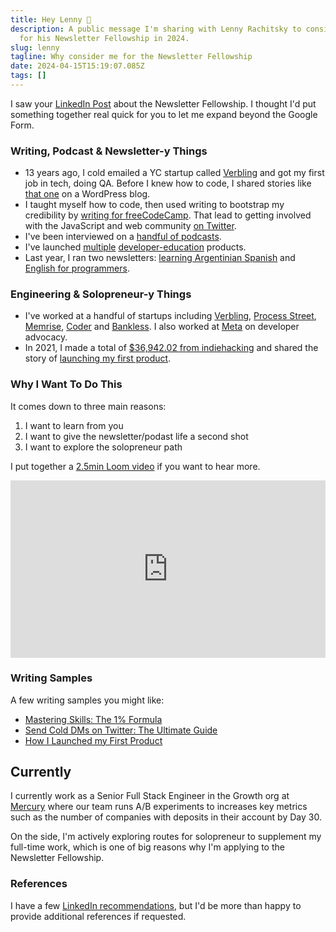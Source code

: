 ```yaml
---
title: Hey Lenny 👋
description: A public message I'm sharing with Lenny Rachitsky to consider me
  for his Newsletter Fellowship in 2024.
slug: lenny
tagline: Why consider me for the Newsletter Fellowship
date: 2024-04-15T15:19:07.085Z
tags: []
---
```

I saw your [LinkedIn Post](https://www.linkedin.com/posts/lennyrachitsky_apply-to-be-a-lennys-newsletter-fellow-activity-7183595686351831040-RZnx) about the Newsletter Fellowship. I thought I'd put something together real quick for you to let me expand beyond the Google Form. 

### Writing, Podcast & Newsletter-y Things

- 13 years ago, I cold emailed a YC startup called [Verbling](https://www.verbling.com/) and got my first job in tech, doing QA. Before I knew how to code, I shared stories like [that one](https://jjprevite.wordpress.com/2013/05/16/from-a-cold-email-to-an-internship-in-the-heart-of-san-francisco/) on a WordPress blog.
- I taught myself how to code, then used writing to bootstrap my credibility by [writing for freeCodeCamp](https://www.freecodecamp.org/news/author/jsjoeio/). That lead to getting involved with the JavaScript and web community [on Twitter](https://twitter.com/jsjoeio).
- I've been interviewed on a [handful of podcasts](https://open.spotify.com/playlist/77V3y3SJOmjNgxSA4jQOLJ?si=c5a034f300304d56).
- I've launched [multiple](https://vimforvscode.com/) [developer-education](https://www.typescriptcourse.com/) products.
- Last year, I ran two newsletters: [learning Argentinian Spanish](https://speakargentinianspanish.com/) and [English for programmers](https://englishbyte.com/).


### Engineering & Solopreneur-y Things
- I've worked at a handful of startups including [Verbling](https://www.verbling.com/), [Process Street](https://www.process.st/), [Memrise](https://www.memrise.com/), [Coder](https://coder.com/) and [Bankless](https://www.bankless.com/). I also worked at [Meta](https://www.meta.com/) on developer advocacy.
- In 2021, I made a total of [$36,942.02 from indiehacking](https://www.indiehackers.com/post/2021-income-report-36-942-02-4cff64da74) and shared the story of [launching my first product](https://joeprevite.com/launching-first-product).

### Why I Want To Do This

It comes down to three main reasons:
1. I want to learn from you
2. I want to give the newsletter/podast life a second shot
3. I want to explore the solopreneur path

I put together a [2.5min Loom video](https://www.loom.com/share/96cc7304ab524305b40e79e780c8ae2f) if you want to hear more.

<div style="position: relative; padding-bottom: 56.25%; height: 0;"><iframe src="https://www.loom.com/embed/96cc7304ab524305b40e79e780c8ae2f?sid=ab913c5c-f56d-4db8-92a8-230fffb5d4b5" frameborder="0" webkitallowfullscreen mozallowfullscreen allowfullscreen style="position: absolute; top: 0; left: 0; width: 100%; height: 100%;"></iframe></div>

### Writing Samples

A few writing samples you might like:
- [Mastering Skills: The 1% Formula](https://joeprevite.com/expertise-formula)
- [Send Cold DMs on Twitter: The Ultimate Guide](https://englishbyte.beehiiv.com/p/twitter-cold-dms-guide)
- [How I Launched my First Product
](https://joeprevite.com/launching-first-product)

## Currently

I currently work as a Senior Full Stack Engineer in the Growth org at [Mercury](https://mercury.com/) where our team runs A/B experiments to increases key metrics such as the number of companies with deposits in their account by Day 30.

On the side, I'm actively exploring routes for solopreneur to supplement my full-time work, which is one of big reasons why I'm applying to the Newsletter Fellowship. 


### References

I have a few [LinkedIn recommendations](https://www.linkedin.com/in/jsjoeio/details/recommendations/?detailScreenTabIndex=0), but I'd be more than happy to provide additional references if requested. 


